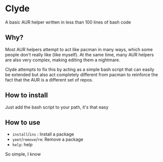 # Clyde
A basic AUR helper written in less than 100 lines of bash code

## Why?
Most AUR helpers attempt to act like pacman in many ways, which some people don't really like (like myself). At the same time, many AUR helpers are also very complex, making editing them a nightmare.

Clyde attempts to fix this by acting as a simple bash script that can easily be extended but also act completely different from pacman to reinforce the fact that the AUR is a different set of repos.

## How to install
Just add the bash script to your path, it's that easy

## How to use
* `install`/`ins` : Install a package
* `yeet`/`remove`/`rm`: Remove a package
* `help`: help

So simple, I know
